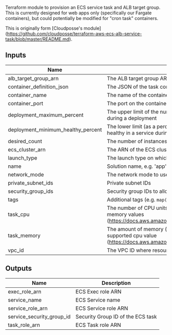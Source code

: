 Terraform module to provision an ECS service task and ALB target group.
This is currently designed for web apps only (specifically our Fargate containers),
but could potentially be modified for "cron task" containers.

This is originally form [Cloudposse's module] (https://github.com/cloudposse/terraform-aws-ecs-alb-service-task/blob/master/README.md).

## Inputs

| Name | Description | Type | Default | Required |
|------|-------------|:----:|:-----:|:-----:|
| alb\_target\_group\_arn | The ALB target group ARN for the ECS service | string | - | yes |
| container\_definition\_json | The JSON of the task container definition | string | - | yes |
| container\_name | The name of the container in task definition to associate with the load balancer | string | - | yes |
| container\_port | The port on the container to associate with the load balancer | string | `80` | no |
| deployment\_maximum\_percent | The upper limit of the number of tasks (as a percentage of `desired_count`) that can be running in a service during a deployment | string | `200` | no |
| deployment\_minimum\_healthy\_percent | The lower limit (as a percentage of `desired_count`) of the number of tasks that must remain running and healthy in a service during a deployment | string | `100` | no |
| desired\_count | The number of instances of the task definition to place and keep running | string | `1` | no |
| ecs\_cluster\_arn | The ARN of the ECS cluster where service will be provisioned | string | - | yes |
| launch\_type | The launch type on which to run your service. Valid values are EC2 and FARGATE | string | `FARGATE` | no |
| name | Solution name, e.g. 'app' or 'cluster' | string | - | yes |
| network\_mode | The network mode to use for the task. This is required to be awsvpc for FARGATE `launch_type` | string | `awsvpc` | no |
| private\_subnet\_ids | Private subnet IDs | list | - | yes |
| security\_group\_ids | Security group IDs to allow in Service network_configuration | list | - | yes |
| tags | Additional tags (e.g. `map('BusinessUnit`,`XYZ`) | map | `<map>` | no |
| task\_cpu | The number of CPU units used by the task. If using Fargate launch type `task_cpu` must match supported memory values (https://docs.aws.amazon.com/AmazonECS/latest/developerguide/task_definition_parameters.html#task_size) | string | `256` | no |
| task\_memory | The amount of memory (in MiB) used by the task. If using Fargate launch type `task_memory` must match supported cpu value (https://docs.aws.amazon.com/AmazonECS/latest/developerguide/task_definition_parameters.html#task_size) | string | `512` | no |
| vpc\_id | The VPC ID where resources are created | string | - | yes |

## Outputs

| Name | Description |
|------|-------------|
| exec\_role\_arn | ECS Exec role ARN |
| service\_name | ECS Service name |
| service\_role\_arn | ECS Service role ARN |
| service\_security\_group\_id | Security Group ID of the ECS task |
| task\_role\_arn | ECS Task role ARN |
